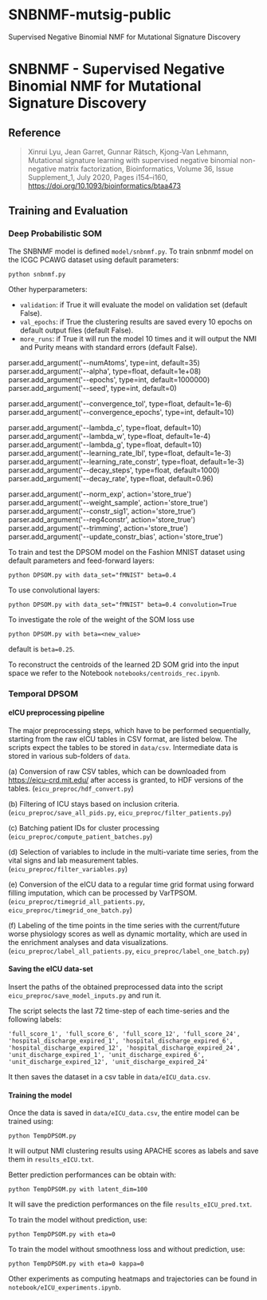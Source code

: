 # SNBNMF-mutsig-public
Supervised Negative Binomial NMF for Mutational Signature Discovery


# SNBNMF - Supervised Negative Binomial NMF for Mutational Signature Discovery

## Reference
> Xinrui Lyu, Jean Garret, Gunnar Rätsch, Kjong-Van Lehmann, Mutational signature learning with supervised negative binomial non-negative matrix factorization, Bioinformatics, Volume 36, Issue Supplement_1, July 2020, Pages i154–i160, https://doi.org/10.1093/bioinformatics/btaa473

## Training and Evaluation

### Deep Probabilistic SOM

The SNBNMF model is defined `model/snbnmf.py`.
To train snbnmf model on the ICGC PCAWG dataset using default parameters:

````python snbnmf.py````


Other hyperparameters:
- `validation`: if True it will evaluate the model on validation set (default False).
- `val_epochs`: if True the clustering results are saved every 10 epochs on default output files (default False).
- `more_runs`: if True it will run the model 10 times and it will output the NMI and Purity means with standard errors (default False).

parser.add_argument('--numAtoms', type=int, default=35)
parser.add_argument('--alpha', type=float, default=1e+08)
parser.add_argument('--epochs', type=int, default=1000000)
parser.add_argument('--seed', type=int, default=0)

parser.add_argument('--convergence_tol', type=float, default=1e-6)
parser.add_argument('--convergence_epochs', type=int, default=10)

parser.add_argument('--lambda_c', type=float, default=10)
parser.add_argument('--lambda_w', type=float, default=1e-4)
parser.add_argument('--lambda_g', type=float, default=10)
parser.add_argument('--learning_rate_lbl', type=float, default=1e-3)
parser.add_argument('--learning_rate_constr', type=float, default=1e-3)
parser.add_argument('--decay_steps', type=float, default=1000)
parser.add_argument('--decay_rate', type=float, default=0.96)

parser.add_argument('--norm_exp', action='store_true')
parser.add_argument('--weight_sample', action='store_true')
parser.add_argument('--constr_sig1', action='store_true')
parser.add_argument('--reg4constr', action='store_true')
parser.add_argument('--trimming', action='store_true')
parser.add_argument('--update_constr_bias', action='store_true')

To train and test the DPSOM model on the Fashion MNIST dataset using default parameters and feed-forward layers:

``` python DPSOM.py with data_set="fMNIST" beta=0.4 ```

To use convolutional layers:

``` python DPSOM.py with data_set="fMNIST" beta=0.4 convolution=True ```

To investigate the role of the weight of the SOM loss use

````python DPSOM.py with beta=<new_value>````

default is `beta=0.25`.

To reconstruct the centroids of the learned 2D SOM grid into the input space we refer to the Notebook `notebooks/centroids_rec.ipynb`.

### Temporal DPSOM

#### eICU preprocessing pipeline

The major preprocessing steps, which have to be performed sequentially, starting
from the raw eICU tables in CSV format, are listed below. The scripts expect
the tables to be stored in `data/csv`. Intermediate data is stored in various
sub-folders of `data`.

(a) Conversion of raw CSV tables, which can be downloaded from
    https://eicu-crd.mit.edu/ after access is granted, to HDF versions of the
    tables. (`eicu_preproc/hdf_convert.py`)

(b) Filtering of ICU stays based on inclusion criteria.
    (`eicu_preproc/save_all_pids.py`, `eicu_preproc/filter_patients.py`)

(c) Batching patient IDs for cluster processing
    (`eicu_preproc/compute_patient_batches.py`)

(d) Selection of variables to include in the multi-variate time series, from
    the vital signs and lab measurement tables.
    (`eicu_preproc/filter_variables.py`)

(e) Conversion of the eICU data to a regular time grid format using
    forward filling imputation, which can be processed by VarTPSOM.
    (`eicu_preproc/timegrid_all_patients.py`, `eicu_preproc/timegrid_one_batch.py`)

(f) Labeling of the time points in the time series with the current/future
    worse physiology scores as well as dynamic mortality, which
    are used in the enrichment analyses and data visualizations.
    (`eicu_preproc/label_all_patients.py`, `eicu_preproc/label_one_batch.py`)
 
#### Saving the eICU data-set

Insert the paths of the obtained preprocessed data into the script `eicu_preproc/save_model_inputs.py` and run it.

The script selects the last 72 time-step of each time-series and the following labels:

`'full_score_1', 'full_score_6', 'full_score_12', 'full_score_24',
                          	         'hospital_discharge_expired_1', 'hospital_discharge_expired_6',
                                         'hospital_discharge_expired_12', 'hospital_discharge_expired_24',
                                         'unit_discharge_expired_1', 'unit_discharge_expired_6',
                                         'unit_discharge_expired_12', 'unit_discharge_expired_24'`
                                         
It then saves the dataset in a csv table in `data/eICU_data.csv`.

#### Training the model

Once the data is saved in `data/eICU_data.csv`, the entire model can be trained using:

`python TempDPSOM.py`

It will output NMI clustering results using APACHE scores as labels and save them in `results_eICU.txt`.

Better prediction performances can be obtain with:

`python TempDPSOM.py with latent_dim=100`

It will save the prediction performances on the file `results_eICU_pred.txt`.

To train the model without prediction, use:

`python TempDPSOM.py with eta=0`

To train the model without smoothness loss and without prediction, use:

`python TempDPSOM.py with eta=0 kappa=0`

Other experiments as computing heatmaps and trajectories can be found in `notebook/eICU_experiments.ipynb`.
